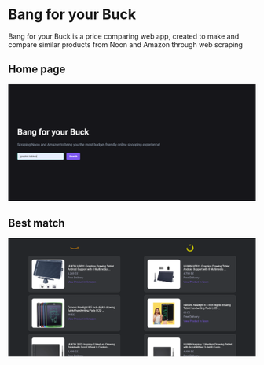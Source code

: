 # Bang for your Buck
Bang for your Buck is a price comparing web app, created to make and compare similar products from Noon and Amazon through web scraping
## Home page
![App Screenshot](https://github.com/shahdhoss/bang-for-your-buck/blob/main/bangfybuck/backend/static/images/Screenshot%202024-09-10%20114647.png)

## Best match
![App Screenshot](https://github.com/shahdhoss/bang-for-your-buck/blob/main/bangfybuck/backend/static/images/Screenshot%202024-09-10%20115239.png)
